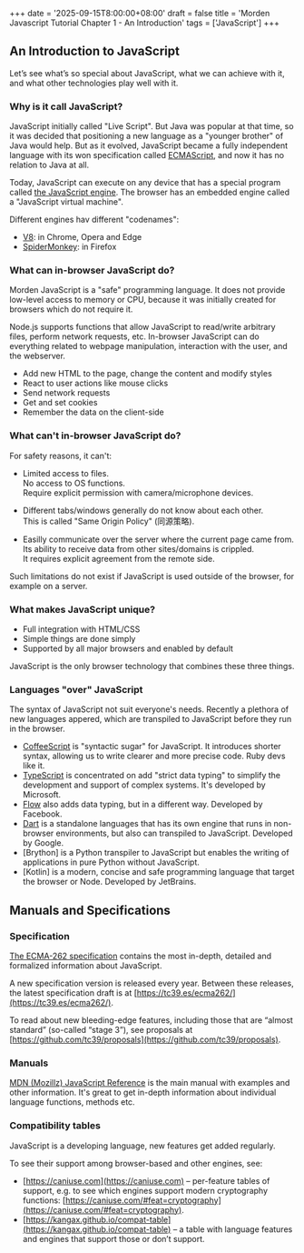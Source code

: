 +++
date = '2025-09-15T8:00:00+08:00'
draft = false
title = 'Morden Javascript Tutorial Chapter 1 - An Introduction'
tags = ['JavaScript']
+++

## An Introduction to JavaScript
Let’s see what’s so special about JavaScript, what we can achieve with it, and what other technologies play well with it.

### Why is it call JavaScript?

JavaScript initially called "Live Script". But Java was popular at that time, so it was decided that positioning a new language as a "younger brother" of Java would help.
But as it evolved, JavaScript became a fully independent language with its won specification called [ECMAScript](http://en.wikipedia.org/wiki/ECMAScript), and now it has no relation to Java at all.

Today, JavaScript can execute on any device that has a special program called [the JavaScript engine](https://en.wikipedia.org/wiki/JavaScript_engine).
The browser has an embedded engine called a "JavaScript virtual machine".

Different engines hav different "codenames":
- [V8](https://en.wikipedia.org/wiki/V8_(JavaScript_engine)): in Chrome, Opera and Edge
- [SpiderMonkey](https://en.wikipedia.org/wiki/SpiderMonkey): in Firefox


### What can in-browser JavaScript do?
Morden JavaScript is a "safe" programming language.
It does not provide low-level access to memory or CPU, because it was initially created for browsers which do not require it.

Node.js supports functions that allow JavaScript to read/write arbitrary files, perform network requests, etc.
In-browser JavaScript can do everything related to webpage manipulation, interaction with the user, and the webserver.

- Add new HTML to the page, change the content and modify styles
- React to user actions like mouse clicks
- Send network requests
- Get and set cookies
- Remember the data on the client-side

### What can't in-browser JavaScript do?
For safety reasons, it can't:  
- Limited access to files.  
  No access to OS functions.  
  Require explicit permission with camera/microphone devices.

- Different tabs/windows generally do not know about each other.  
  This is called "Same Origin Policy" (同源策略).

- Easilly communicate over the server where the current page came from.  
  Its ability to receive data from other sites/domains is crippled.  
  It requires explicit agreement from the remote side.

Such limitations do not exist if JavaScript is used outside of the browser, for example on a server.


### What makes JavaScript unique?
- Full integration with HTML/CSS
- Simple things are done simply
- Supported by all major browsers and enabled by default

JavaScript is the only browser technology that combines these three things.


### Languages "over" JavaScript
The syntax of JavaScript not suit everyone's needs. Recently a plethora of new languages appered, which are transpiled to JavaScript before they run in the browser.

- [CoffeeScript](https://coffeescript.org/) is "syntactic sugar" for JavaScript. It introduces shorter syntax, allowing us to write clearer and more precise code. Ruby devs like it.
- [TypeScript](https://www.typescriptlang.org/) is concentrated on add "strict data typing" to simplify the development and support of complex systems. It's developed by Microsoft.
- [Flow](https://flow.org/) also adds data typing, but in a different way. Developed by Facebook.
- [Dart](https://www.dartlang.org/) is a standalone languages that has its own engine that runs in non-browser environments, but also can transpiled to JavaScript. Developed by Google.
- [Brython] is a Python transpiler to JavaScript but enables the writing of applications in pure Python without JavaScript.
- [Kotlin] is a modern, concise and safe programming language that target the browser or Node. Developed by JetBrains.

## Manuals and Specifications

### Specification
[The ECMA-262 specification](https://www.ecma-international.org/publications/standards/Ecma-262.htm) contains the most in-depth, detailed and formalized information about JavaScript.

A new specification version is released every year. Between these releases, the latest specification draft is at [https://tc39.es/ecma262/](https://tc39.es/ecma262/).

To read about new bleeding-edge features, including those that are “almost standard” (so-called “stage 3”), see proposals at [https://github.com/tc39/proposals](https://github.com/tc39/proposals).

### Manuals
[MDN (Mozillz) JavaScript Reference](https://developer.mozilla.org/en-US/docs/Web/JavaScript/Reference) is the main manual with examples and other information.
It's great to get in-depth information about individual language functions, methods etc.

### Compatibility tables
JavaScript is a developing language, new features get added regularly.

To see their support among browser-based and other engines, see:

- [https://caniuse.com](https://caniuse.com) – per-feature tables of support, e.g. to see which engines support modern cryptography functions: [https://caniuse.com/#feat=cryptography](https://caniuse.com/#feat=cryptography).
- [https://kangax.github.io/compat-table](https://kangax.github.io/compat-table) – a table with language features and engines that support those or don’t support.
